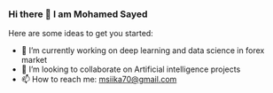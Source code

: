 ### Hi there 👋 I am Mohamed Sayed



Here are some ideas to get you started:

- 🔭 I’m currently working on deep learning and data science in forex market
- 👯 I’m looking to collaborate on Artificial intelligence projects
- 📫 How to reach me: msiika70@gmail.com

